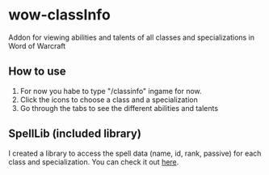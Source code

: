 # wow-classInfo
Addon for viewing abilities and talents of all classes and specializations in Word of Warcraft

How to use
-------------------
1. For now you habe to type "/classinfo" ingame for now.
2. Click the icons to choose a class and a specialization
3. Go through the tabs to see the different abilities and talents


SpellLib (included library)
-------------------
I created a library to access the spell data (name, id, rank, passive) for each class and specialization. You can check it out <a href="https://github.com/Timsche/wow-spellLib">here</a>.
